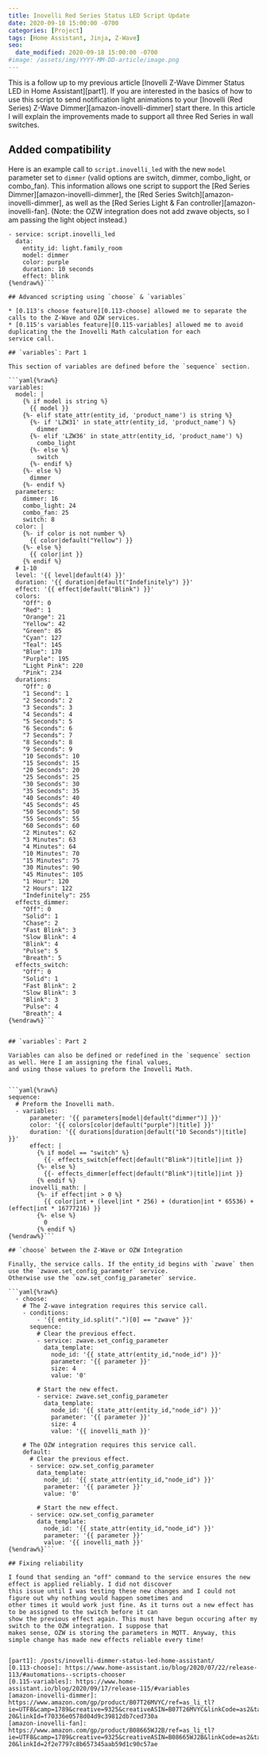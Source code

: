 ```yaml
---
title: Inovelli Red Series Status LED Script Update
date: 2020-09-18 15:00:00 -0700
categories: [Project]
tags: [Home Assistant, Jinja, Z-Wave]
seo:
  date_modified: 2020-09-18 15:00:00 -0700
#image: /assets/img/YYYY-MM-DD-article/image.png
---
```


This is a follow up to my previous article [Inovelli Z-Wave Dimmer Status LED in Home Assistant][part1]. If you are
interested in the basics of how to use this script to send notification light animations to your
[Inovelli (Red Series) Z-Wave Dimmer][amazon-inovelli-dimmer] start there. In this article I will explain the
improvements made to support all three Red Series in wall switches.

## Added compatibility

Here is an example call to `script.inovelli_led` with the new `model` parameter set to `dimmer` (valid options are switch, 
dimmer, combo_light, or combo_fan). This information allows one script to support the 
[Red Series Dimmer][amazon-inovelli-dimmer], the [Red Series Switch][amazon-inovelli-dimmer], as well as the [Red Series Light & Fan controller][amazon-inovelli-fan]. (Note: the OZW integration does not add zwave objects, so I am passing the light object instead.)

```{%raw%}
- service: script.inovelli_led
  data:
    entity_id: light.family_room
    model: dimmer
    color: purple
    duration: 10 seconds
    effect: blink
{%endraw%}```

## Advanced scripting using `choose` & `variables`

* [0.113's choose feature][0.113-choose] allowed me to separate the calls to the Z-Wave and OZW services.
* [0.115's variables feature][0.115-variables] allowed me to avoid duplicating the the Inovelli Math calculation for each 
service call.

## `variables`: Part 1

This section of variables are defined before the `sequence` section.

```yaml{%raw%}
variables:
  model: |
    {% if model is string %}
      {{ model }}
    {%- elif state_attr(entity_id, 'product_name') is string %}
      {%- if 'LZW31' in state_attr(entity_id, 'product_name') %}
        dimmer
      {%- elif 'LZW36' in state_attr(entity_id, 'product_name') %}
        combo_light
      {%- else %}
        switch
      {%- endif %}
    {%- else %}
      dimmer
    {%- endif %}
  parameters:
    dimmer: 16
    combo_light: 24
    combo_fan: 25
    switch: 8
  color: |
    {%- if color is not number %}
      {{ color|default("Yellow") }}
    {%- else %}
      {{ color|int }}
    {% endif %}
  # 1-10
  level: '{{ level|default(4) }}'
  duration: '{{ duration|default("Indefinitely") }}'
  effect: '{{ effect|default("Blink") }}'
  colors:
    "Off": 0
    "Red": 1
    "Orange": 21
    "Yellow": 42
    "Green": 85
    "Cyan": 127
    "Teal": 145
    "Blue": 170
    "Purple": 195
    "Light Pink": 220
    "Pink": 234
  durations:
    "Off": 0
    "1 Second": 1
    "2 Seconds": 2
    "3 Seconds": 3
    "4 Seconds": 4
    "5 Seconds": 5
    "6 Seconds": 6
    "7 Seconds": 7
    "8 Seconds": 8
    "9 Seconds": 9
    "10 Seconds": 10
    "15 Seconds": 15
    "20 Seconds": 20
    "25 Seconds": 25
    "30 Seconds": 30
    "35 Seconds": 35
    "40 Seconds": 40
    "45 Seconds": 45
    "50 Seconds": 50
    "55 Seconds": 55
    "60 Seconds": 60
    "2 Minutes": 62
    "3 Minutes": 63
    "4 Minutes": 64
    "10 Minutes": 70
    "15 Minutes": 75
    "30 Minutes": 90
    "45 Minutes": 105
    "1 Hour": 120
    "2 Hours": 122
    "Indefinitely": 255
  effects_dimmer:
    "Off": 0
    "Solid": 1
    "Chase": 2
    "Fast Blink": 3
    "Slow Blink": 4
    "Blink": 4
    "Pulse": 5
    "Breath": 5
  effects_switch:
    "Off": 0
    "Solid": 1
    "Fast Blink": 2
    "Slow Blink": 3
    "Blink": 3
    "Pulse": 4
    "Breath": 4
{%endraw%}```


## `variables`: Part 2

Variables can also be defined or redefined in the `sequence` section as well. Here I am assigning the final values,
and using those values to preform the Inovelli Math.


```yaml{%raw%}
sequence:
  # Preform the Inovelli math.
  - variables:
      parameter: '{{ parameters[model|default("dimmer")] }}'
      color: '{{ colors[color|default("purple")|title] }}'
      duration: '{{ durations[duration|default("10 Seconds")|title] }}'
      effect: |
        {% if model == "switch" %}
          {{- effects_switch[effect|default("Blink")|title]|int }}
        {%- else %}
          {{- effects_dimmer[effect|default("Blink")|title]|int }}
        {% endif %}
      inovelli_math: |
        {%- if effect|int > 0 %}
          {{ color|int + (level|int * 256) + (duration|int * 65536) + (effect|int * 16777216) }}
        {%- else %}
          0
        {% endif %}
{%endraw%}```

## `choose` between the Z-Wave or OZW Integration

Finally, the service calls. If the entity_id begins with `zwave` then use the `zwave.set_config_parameter` service.
Otherwise use the `ozw.set_config_parameter` service.

```yaml{%raw%}
  - choose:
    # The Z-wave integration requires this service call.
    - conditions:
        - '{{ entity_id.split(".")[0] == "zwave" }}'
      sequence:
        # Clear the previous effect.
        - service: zwave.set_config_parameter
          data_template:
            node_id: '{{ state_attr(entity_id,"node_id") }}'
            parameter: '{{ parameter }}'
            size: 4
            value: '0'

        # Start the new effect.
        - service: zwave.set_config_parameter
          data_template:
            node_id: '{{ state_attr(entity_id,"node_id") }}'
            parameter: '{{ parameter }}'
            size: 4
            value: '{{ inovelli_math }}'

    # The OZW integration requires this service call.
    default:
      # Clear the previous effect.
      - service: ozw.set_config_parameter
        data_template:
          node_id: '{{ state_attr(entity_id,"node_id") }}'
          parameter: '{{ parameter }}'
          value: '0'

        # Start the new effect.
      - service: ozw.set_config_parameter
        data_template:
          node_id: '{{ state_attr(entity_id,"node_id") }}'
          parameter: '{{ parameter }}'
          value: '{{ inovelli_math }}'
{%endraw%}```

## Fixing reliability

I found that sending an "off" command to the service ensures the new effect is applied reliably. I did not discover
this issue until I was testing these new changes and I could not figure out why nothing would happen sometimes and
other times it would work just fine. As it turns out a new effect has to be assigned to the switch before it can
show the previous effect again. This must have begun occuring after my switch to the OZW integration. I suppose that
makes sense, OZW is storing the parameters in MQTT. Anyway, this simple change has made new effects reliable every time!


[part1]: /posts/inovelli-dimmer-status-led-home-assistant/
[0.113-choose]: https://www.home-assistant.io/blog/2020/07/22/release-113/#automations--scripts-chooser
[0.115-variables]: https://www.home-assistant.io/blog/2020/09/17/release-115/#variables
[amazon-inovelli-dimmer]: https://www.amazon.com/gp/product/B07T26MVYC/ref=as_li_tl?ie=UTF8&camp=1789&creative=9325&creativeASIN=B07T26MVYC&linkCode=as2&tag=brianhanifi0d-20&linkId=f70336e0578d04d9c39812db7ced730a
[amazon-inovelli-fan]: https://www.amazon.com/gp/product/B08665WJ2B/ref=as_li_tl?ie=UTF8&camp=1789&creative=9325&creativeASIN=B08665WJ2B&linkCode=as2&tag=brianhanifi0d-20&linkId=2f2e7797c8b657345aab59d1c90c57ae
